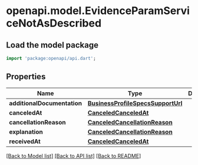 # openapi.model.EvidenceParamServiceNotAsDescribed

## Load the model package
```dart
import 'package:openapi/api.dart';
```

## Properties
Name | Type | Description | Notes
------------ | ------------- | ------------- | -------------
**additionalDocumentation** | [**BusinessProfileSpecsSupportUrl**](BusinessProfileSpecsSupportUrl.md) |  | [optional] 
**canceledAt** | [**CanceledCanceledAt**](CanceledCanceledAt.md) |  | [optional] 
**cancellationReason** | [**CanceledCancellationReason**](CanceledCancellationReason.md) |  | [optional] 
**explanation** | [**CanceledCancellationReason**](CanceledCancellationReason.md) |  | [optional] 
**receivedAt** | [**CanceledCanceledAt**](CanceledCanceledAt.md) |  | [optional] 

[[Back to Model list]](../README.md#documentation-for-models) [[Back to API list]](../README.md#documentation-for-api-endpoints) [[Back to README]](../README.md)


